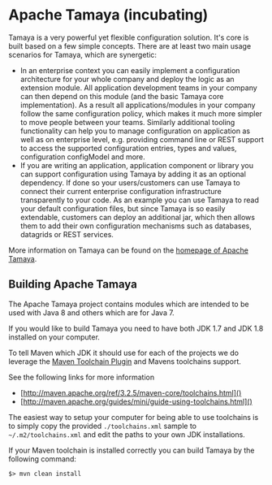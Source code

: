 # Apache Tamaya (incubating)

Tamaya is a very powerful yet flexible configuration solution. It's core is built based on a few simple concepts.
There are at least two main usage scenarios for Tamaya, which are synergetic:

- In an enterprise context you can easily implement a configuration architecture for your whole company and deploy the
  logic as an extension module. All application development teams in your company can then depend on this module (and the
  basic Tamaya core implementation). As a result all applications/modules in your company follow the same configuration
  policy, which makes it much more simpler to move people between your teams. Similarly additional tooling functionality
  can help you to manage configuration on application as well as on enterprise level, e.g. providing command line or
  REST support to access the supported configuration entries, types and values, configuration configModel and more.
- If you are writing an application, application component or library you can support configuration using Tamaya by
  adding it as an optional dependency. If done so your users/customers can use Tamaya to connect their current enterprise
  configuration infrastructure transparently to your code. As an example you can use Tamaya to read your default
  configuration files, but since Tamaya is so easily extendable, customers can deploy an additional jar, which then
  allows them to add their own configuration mechanisms such as databases, datagrids or REST services.

More information on Tamaya can be found on the [homepage of Apache Tamaya](http://tamaya.incubator.apache.org/).

## Building Apache Tamaya

The Apache Tamaya project contains modules which are intended to be used with Java 8 and others
which are for Java 7.

If you would like to build Tamaya you need to have both JDK 1.7 and JDK 1.8
installed on your computer.

To tell Maven which JDK it should use for each of the projects we do leverage the
[Maven Toolchain Plugin](https://maven.apache.org/plugins/maven-toolchains-plugin/) and Mavens toolchains support.

See the following links for more information

- [http://maven.apache.org/ref/3.2.5/maven-core/toolchains.html]()
- [http://maven.apache.org/guides/mini/guide-using-toolchains.html]()

The easiest way to setup your computer for being able to use toolchains is to
simply copy the provided `./toolchains.xml` sample to `~/.m2/toolchains.xml` and
edit the paths to your own JDK installations.

If your Maven toolchain is installed correctly you can build Tamaya by the following command:

    $> mvn clean install
